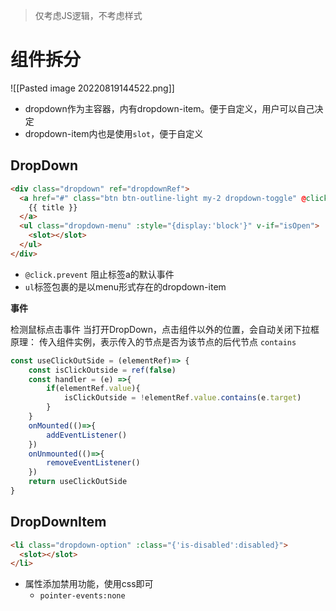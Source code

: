 > 仅考虑JS逻辑，不考虑样式

# 组件拆分

![[Pasted image 20220819144522.png]]

- dropdown作为主容器，内有dropdown-item。便于自定义，用户可以自己决定
- dropdown-item内也是使用`slot`，便于自定义

## DropDown

```html
<div class="dropdown" ref="dropdownRef">  
  <a href="#" class="btn btn-outline-light my-2 dropdown-toggle" @click.prevent="toggleOpen">  
    {{ title }}  
  </a>  
  <ul class="dropdown-menu" :style="{display:'block'}" v-if="isOpen">  
    <slot></slot>  
  </ul>  
</div>
```

- `@click.prevent` 阻止标签a的默认事件
- `ul`标签包裹的是以menu形式存在的dropdown-item

**事件**

检测鼠标点击事件
当打开DropDown，点击组件以外的位置，会自动关闭下拉框
原理： 传入组件实例，表示传入的节点是否为该节点的后代节点 `contains`

```js
const useClickOutSide = (elementRef)=> {
	const isClickOutside = ref(false)
	const handler = (e) =>{
		if(elementRef.value){
			isClickOutside = !elementRef.value.contains(e.target)
		}
	}
	onMounted(()=>{
		addEventListener()
	})
	onUnmounted(()=>{
		removeEventListener()
	})
	return useClickOutSide
}
```

## DropDownItem

```html
<li class="dropdown-option" :class="{'is-disabled':disabled}">  
  <slot></slot>  
</li>
```

- 属性添加禁用功能，使用css即可
  - `pointer-events:none`
